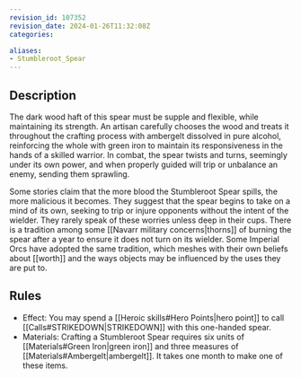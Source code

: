 ```yaml
---
revision_id: 107352
revision_date: 2024-01-26T11:32:08Z
categories:

aliases:
- Stumbleroot_Spear
---
```


## Description
The dark wood haft of this spear must be supple and flexible, while maintaining its strength. An artisan carefully chooses the wood and treats it throughout the crafting process with ambergelt dissolved in pure alcohol, reinforcing the whole with green iron to maintain its responsiveness in the hands of a skilled warrior. In combat, the spear twists and turns, seemingly under its own power, and when properly guided will trip or unbalance an enemy, sending them sprawling. 

Some stories claim that the more blood the Stumbleroot Spear spills, the more malicious it becomes. They suggest that the spear begins to take on a mind of its own, seeking to trip or injure opponents without the intent of the wielder. They rarely speak of these worries unless deep in their cups. There is a tradition among some [[Navarr military concerns|thorns]] of burning the spear after a year to ensure it does not turn on its wielder. Some Imperial Orcs have adopted the same tradition, which meshes with their own beliefs about [[worth]] and the ways objects may be influenced by the uses they are put to.

## Rules

* Effect: You may spend a [[Heroic skills#Hero Points|hero point]] to call [[Calls#STRIKEDOWN|STRIKEDOWN]] with this one-handed spear.
* Materials: Crafting a Stumbleroot Spear requires six units of [[Materials#Green Iron|green iron]] and three measures of [[Materials#Ambergelt|ambergelt]]. It takes one month to make one of these items.